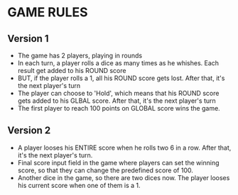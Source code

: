 # GAME RULES

## Version 1
- The game has 2 players, playing in rounds
- In each turn, a player rolls a dice as many times as he whishes. Each result get added to his ROUND score
- BUT, if the player rolls a 1, all his ROUND score gets lost. After that, it's the next player's turn
- The player can choose to 'Hold', which means that his ROUND score gets added to his GLBAL score. After that, it's the next player's turn
- The first player to reach 100 points on GLOBAL score wins the game.

## Version 2 
- A player looses his ENTIRE score when he rolls two 6 in a row. After that, it's the next player's turn. 
- Final score input field in the game where players can set the winning score, so that they can change the predefined score of 100.
- Another dice in the game, so there are two dices now. The player looses his current score when one of them is a 1.
